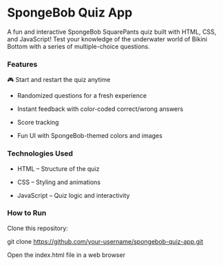 # SpongeBob Quiz App
A fun and interactive SpongeBob SquarePants quiz built with HTML, CSS, and JavaScript! Test your knowledge of the underwater world of Bikini Bottom with a series of multiple-choice questions.

### Features
🎮 Start and restart the quiz anytime

- Randomized questions for a fresh experience

- Instant feedback with color-coded correct/wrong answers

- Score tracking

- Fun UI with SpongeBob-themed colors and images

### Technologies Used
- HTML – Structure of the quiz

- CSS – Styling and animations

- JavaScript – Quiz logic and interactivity

### How to Run
Clone this repository:

git clone https://github.com/your-username/spongebob-quiz-app.git

Open the index.html file in a web browser
